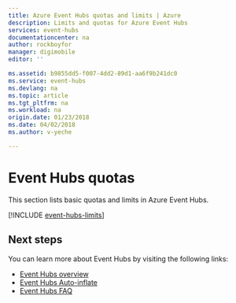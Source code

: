 ```yaml
---
title: Azure Event Hubs quotas and limits | Azure
description: Limits and quotas for Azure Event Hubs
services: event-hubs
documentationcenter: na
author: rockboyfor
manager: digimobile
editor: ''

ms.assetid: b9855dd5-f007-4dd2-89d1-aa6f9b241dc0
ms.service: event-hubs
ms.devlang: na
ms.topic: article
ms.tgt_pltfrm: na
ms.workload: na
origin.date: 01/23/2018
ms.date: 04/02/2018
ms.author: v-yeche

---
```

# Event Hubs quotas

This section lists basic quotas and limits in Azure Event Hubs.

[!INCLUDE [event-hubs-limits](../../includes/event-hubs-limits.md)]

## Next steps

You can learn more about Event Hubs by visiting the following links:

* [Event Hubs overview](event-hubs-what-is-event-hubs.md)
* [Event Hubs Auto-inflate](event-hubs-auto-inflate.md)
* [Event Hubs FAQ](event-hubs-faq.md)

<!--The parent file of includes file of event-hubs-limits.md-->
<!--ms.date:04/02/2018-->
